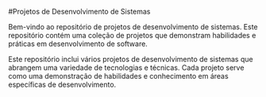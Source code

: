 #Projetos de Desenvolvimento de Sistemas

Bem-vindo ao repositório de projetos de desenvolvimento de sistemas. Este repositório contém uma coleção de projetos que demonstram habilidades e práticas em desenvolvimento de software.

Este repositório inclui vários projetos de desenvolvimento de sistemas que abrangem uma variedade de tecnologias e técnicas. Cada projeto serve como uma demonstração de habilidades e conhecimento em áreas específicas de desenvolvimento.

